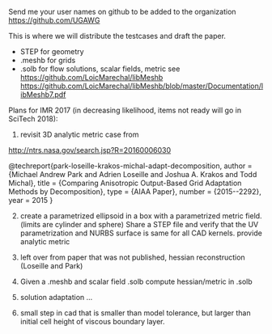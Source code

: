 
Send me your user names on github to be added to the organization
https://github.com/UGAWG 

This is where we will distribute the testcases and draft the paper.

- STEP for geometry
- .meshb for grids
- .solb for flow solutions, scalar fields, metric
see https://github.com/LoicMarechal/libMeshb
https://github.com/LoicMarechal/libMeshb/blob/master/Documentation/libMeshb7.pdf

Plans for IMR 2017 (in decreasing likelihood, items not ready will go in SciTech 2018):

1) revisit 3D analytic metric case from

http://ntrs.nasa.gov/search.jsp?R=20160006030

@techreport{park-loseille-krakos-michal-adapt-decomposition,
 author = {Michael Andrew Park and Adrien Loseille and
           Joshua A. Krakos and Todd Michal},
 title  = {Comparing Anisotropic Output-Based Grid Adaptation Methods by
           Decomposition},
 type   = {AIAA Paper},
 number = {2015--2292},
 year   = 2015
}

2) create a parametrized ellipsoid in a box with a parametrized metric field. (limits are cylinder and sphere) Share a STEP file and verify that the UV parametrization and NURBS surface is same for all CAD kernels. provide analytic metric

3) left over from paper that was not published, hessian reconstruction (Loseille and Park)

4) Given a .meshb and scalar field .solb compute hessian/metric in .solb

5) solution adaptation ...

6) small step in cad that is smaller than model tolerance, but larger than initial cell height of viscous boundary layer.
